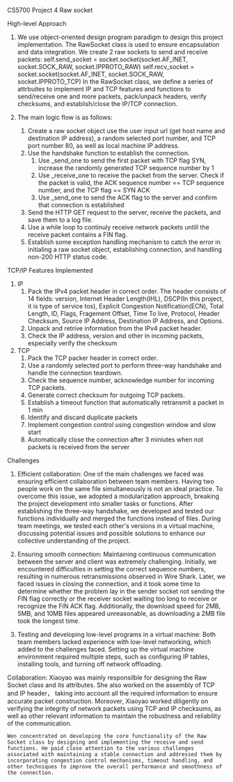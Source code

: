 CS5700 Project 4 Raw socket

High-level Approach
1. We use object-oriented design program paradigm to design this project implementation. The RawSocket class is used to ensure encapsulation and data integration. We create 2 raw sockets to send and receive packets:
    self.send_socket = socket.socket(socket.AF_INET, socket.SOCK_RAW, socket.IPPROTO_RAW)
    self.recv_socket = socket.socket(socket.AF_INET, socket.SOCK_RAW, socket.IPPROTO_TCP)
    In the RawSocket class, we define a series of attrbuites to implement IP and TCP features and functions to send/receive one and more packets, pack/unpack headers, verify checksums, and establish/close the IP/TCP connection.

2. The main logic flow is as follows:
    1. Create a raw socket object use the user input url (get host name and destination IP address), a random selected port number, and TCP port number 80, as well as local machine IP address. 
    2. Use the handshake function to establish the connection.
        1. Use _send_one to send the first packet with TCP flag SYN, increase the randomly generated TCP sequence number by 1
        2. Use _receive_one to receive the packet from the server. Check if the packet is valid, the ACK sequence number == TCP sequence number, and the TCP flag == SYN ACK
        3. Use _send_one to send the ACK flag to the server and confirm that connection is established
    3. Send the HTTP GET request to the server, receive the packets, and save them to a log file.
    4. Use a while loop to continuly receive network packets untill the receive packet contains a FIN flag.
    5. Establish some exception handling mechanism to catch the error in initialing a raw socket object, establishing connection, and handling non-200 HTTP status code.

TCP/IP Features Implemented
1. IP 
    1. Pack the IPv4 packet header in correct order. The header consists of 14 fields: version, Internet Header Length(IHL), DSCP(In this project, it is type of service tos), Explicit Congestion Notification(ECN), Total Length, ID, Flags, Fragement Offset, Time To live, Protocol, Header Checksum, Source IP Address, Destination IP Address, and Options.
    2. Unpack and retrive information from the IPv4 packet header.
    3. Check the IP address, version and other in incoming packets, especially verify the checksum 
2. TCP
    1. Pack the TCP packer header in correct order.
    2. Use a randomly selected port to perform three-way handshake and handle the connection teardown.
    3. Check the sequence number, acknowledge number for incoming TCP packets.
    4. Generate correct checksum for outgoing TCP packets.
    5. Establish a timeout function that automatically retransmit a packet in 1 min
    6. Identify and discard duplicate packets
    7. Implement congestion control using congestion window and slow start
    8. Automatically close the connection after 3 miniutes when not packets is received from the server 


Challenges
1. Efficient collaboration: One of the main challenges we faced was ensuring efficient collaboration between team members. Having two people work on the same file simultaneously is not an ideal practice. To overcome this issue, we adopted a modularization approach, breaking the project development into smaller tasks or functions. After establishing the three-way handshake, we developed and tested our functions individually and merged the functions instead of files. During team meetings, we tested each other's versions in a virtual machine, discussing potential issues and possible solutions to enhance our collective understanding of the project.

2. Ensuring smooth connection: Maintaining continuous communication between the server and client was extremely challenging. Initially, we encountered difficulties in setting the correct sequence numbers, resulting in numerous retransmissions observed in Wire Shark. Later, we faced issues in closing the connection, and it took some time to determine whether the problem lay in the sender socket not sending the FIN flag correctly or the receiver socket waiting too long to receive or recognize the FIN ACK flag. Additionally, the download speed for 2MB, 5MB, and 10MB files appeared unreasonable, as downloading a 2MB file took the longest time.

3. Testing and developing low-level programs in a virtual machine: Both team members lacked experience with low-level networking, which added to the challenges faced. Setting up the virtual machine environment required multiple steps, such as configuring IP tables, installing tools, and turning off network offloading.

Collaboration:
    Xiaoyao was mainly responsilble for designing the Raw Socket class and its attributes. She also worked on the assembly of TCP and IP header， taking into account all the required information to ensure accurate packet construction. Moreover, Xiaoyao worked diligently on verifying the integrity of network packets using TCP and IP checksums, as well as other relevant information to maintain the robustness and reliability of the communication. 

    Wen concentrated on developing the core functionality of the Raw Socket class by designing and implementing the receive and send functions. He paid close attention to the various challenges associated with maintaining a stable connection and addressed them by incorporating congestion control mechanisms, timeout handling, and other techniques to improve the overall performance and smoothness of the connection.

